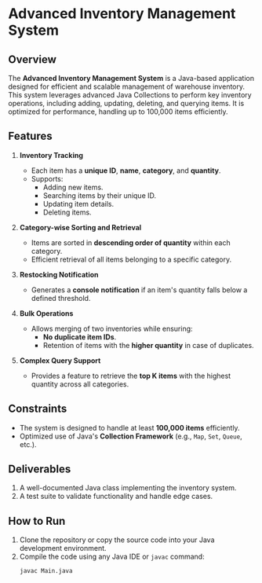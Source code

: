 # Advanced Inventory Management System

## Overview
The **Advanced Inventory Management System** is a Java-based application designed for efficient and scalable management of warehouse inventory. This system leverages advanced Java Collections to perform key inventory operations, including adding, updating, deleting, and querying items. It is optimized for performance, handling up to 100,000 items efficiently.

## Features
1. **Inventory Tracking**
   - Each item has a **unique ID**, **name**, **category**, and **quantity**.
   - Supports:
     - Adding new items.
     - Searching items by their unique ID.
     - Updating item details.
     - Deleting items.

2. **Category-wise Sorting and Retrieval**
   - Items are sorted in **descending order of quantity** within each category.
   - Efficient retrieval of all items belonging to a specific category.

3. **Restocking Notification**
   - Generates a **console notification** if an item's quantity falls below a defined threshold.

4. **Bulk Operations**
   - Allows merging of two inventories while ensuring:
     - **No duplicate item IDs**.
     - Retention of items with the **higher quantity** in case of duplicates.

5. **Complex Query Support**
   - Provides a feature to retrieve the **top K items** with the highest quantity across all categories.

## Constraints
- The system is designed to handle at least **100,000 items** efficiently.
- Optimized use of Java's **Collection Framework** (e.g., `Map`, `Set`, `Queue`, etc.).

## Deliverables
1. A well-documented Java class implementing the inventory system.
2. A test suite to validate functionality and handle edge cases.

## How to Run
1. Clone the repository or copy the source code into your Java development environment.
2. Compile the code using any Java IDE or `javac` command:
   ```bash
   javac Main.java
